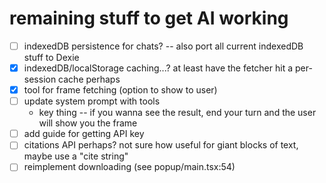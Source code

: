 # remaining stuff to get AI working

- [ ] indexedDB persistence for chats? -- also port all current indexedDB stuff to Dexie
- [X] indexedDB/localStorage caching...? at least have the fetcher hit a per-session cache perhaps
- [X] tool for frame fetching (option to show to user)
- [ ] update system prompt with tools
  * key thing -- if you wanna see the result, end your turn and the user will show you the frame
- [ ] add guide for getting API key
- [ ] citations API perhaps? not sure how useful for giant blocks of text, maybe use a "cite string"
- [ ] reimplement downloading (see popup/main.tsx:54)
